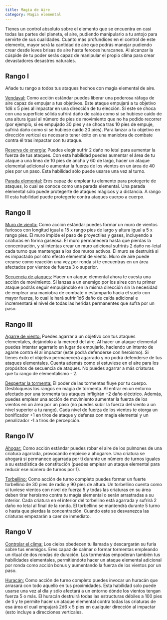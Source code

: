 ```yaml
---
title: Magia de Aire
category: Magia elemental
---
```

Tienes un control absoluto sobre el elemento que se encuentra en casi todas las partes del planeta, el aire, pudiendo manipularlo a tu antojo para servirte de sus cualidades. Cuanto más profundices en el control de este elemento, mayor será la cantidad de aire que podrás manejar pudiendo crear desde leves brisas de aire hasta feroces huracanes. Al alcanzar la cúspide de tu poder serás capaz de manipular el propio clima para crear devastadores desastres naturales.

## Rango I 

Añade tu rango a todos tus ataques hechos con magia elemental de aire.

<u>Vendaval:</u> Como acción estándar puedes liberar una poderosa ráfaga de aire capaz de empujar a tus objetivos. Este ataque empujará a tu objetivo 1d6 x 5 pies al impactar en una dirección de tu elección. Si este se choca con una superficie sólida sufrirá daño de caída como si se hubiese caído de una altura igual al número de pies de movimiento que no ha podido recorrer (por ejemplo, si es empujado 30 pies y se choca tras 10 pies de empuje, sufrirá daño como si se hubiese caído 20 pies). Para lanzar a tu objetivo en dirección vertical es necesario tener éxito en una maniobra de combate contra él tras impactar con tu ataque.

<u>Reserva de energía:</u> Puedes elegir sufrir 2 daño no letal para aumentar la fuerza de tus ataques. Con esta habilidad puedes aumentar el área de tu ataque a una línea de 10 pies de ancho y 60 de largo, hacer un ataque elemental adicional o aumentar la fuerza de los vientos en un área de 40 pies por un paso. Esta habilidad sólo puede usarse una vez al turno.

<u>Parada elemental:</u> Eres capaz de emplear tu elemento para protegerte de ataques, lo cual se conoce como una parada elemental. Una parada elemental sólo puede protegerte de ataques mágicos y a distancia. A rango III esta habilidad puede protegerte contra ataques cuerpo a cuerpo.

## Rango II

<u>Muro de viento:</u> Como acción estándar puedes formar un muro de vientos furiosos con longitud igual a 15 x rango pies de largo y altura igual a 5 x rango pies. El muro impide el paso de proyectiles y gases, incluyendo a criaturas en forma gaseosa. El muro permanecerá hasta que pierdas la concentración, y si intentas crear un muro adicional sufrirás 2 daño no-letal cada turno que mantengas a los dos muros activos. El muro se destruirá si es impactado por otro efecto elemental de viento. Muro de aire puede crearse como reacción una vez por ronda si te encuentras en un área afectados por vientos de fuerza 3 o superior.

<u>Secuencia de ataques:</u> Hacer un ataque elemental ahora te cuesta una acción de movimiento. Si lanzas a un enemigo por los aires con tu primer ataque podrás seguir empujándolo en la misma dirección sin la necesidad de emplear una maniobra de combate o estamparlo hacia el suelo con mayor fuerza, lo cual le hará sufrir 1d6 daño de caída adicional e incrementará el nivel de todas las heridas permanentes que sufra por un paso.

## Rango III 

<u>Agarre de viento:</u> Puedes agarrar a un objetivo con tus ataques elementales, dejándolo a la merced del aire. Al hacer un ataque elemental puedes intentar agarrarlo en lugar de empujarlo, haciendo un intento de agarre contra él al impactar (este podrá defenderse con heroísmo). Si tienes éxito el objetivo permanecerá agarrado y no podrá defenderse de tus ataques elementales. Cuenta además como si estuviese en el aire para los propósitos de secuencia de ataques. No puedes agarrar a más criaturas que tu rango de elementalismo - 2.

<u>Despertar la tormenta:</u> El poder de las tormentas fluye por tu cuerpo. Desbloqueas los rangos en magia de tormenta. Al entrar en un entorno afectado por una tormenta tus ataques infligirán +2 daño eléctrico. Además, puedes emplear una acción de movimiento aumentar la fuerza de los vientos en un área por un paso (no puedes subir la fuerza del viento a un nivel superior a tu rango). Cada nivel de fuerza de los vientos te otorga un bonificador +1 en tiros de ataque y defensa con magia elemental y un penalizador -1 a tiros de percepción.  

## Rango IV 

<u>Ahogar:</u> Como acción estándar puedes robar el aire de los pulmones de una criatura agarrada, provocando empiece a ahogarse. Una criatura se ahogará si permanece agarrada por ti durante un número de turnos iguales a su estadística de constitución (puedes emplear un ataque elemental para reducir ese número de turnos por 1).

<u>Torbellino:</u> Como acción de turno completo puedes formar un fuerte torbellino de 30 pies de radio y 90 pies de altura. Un torbellino cuenta como si tuviese vientos con nivel de fuerza 5 y todas las criaturas en su área deben tirar heroísmo contra tu magia elemental o serán arrastradas a su interior. Cada criatura en el interior del torbellino está agarrada y sufrirá 2 daño no letal al final de la ronda. El torbellino se mantendrá durante 5 turno o hasta que pierdas la concentración. Cuando este se desvanezca las criaturas empezarán a caer de inmediato.

## Rango V 

<u>Controlar el clima:</u> Los cielos obedecen tu llamada y descargarán su furia sobre tus enemigos. Eres capaz de calmar o formar tormentas empleando un ritual de dos rondas de duración. Las tormentas empoderan también tus habilidades elementales, permitiéndote hacer un ataque elemental adicional por ronda como acción bonus y aumentando la fuerza de los vientos por un paso.

<u>Huracán:</u> Como acción de turno completo puedes invocar un huracán que arrasará con todo aquello en tus proximidades. Esta habilidad solo puede usarse una vez al día y sólo afectará a un entorno dónde los vientos tengan fuerza 5 o más. El huracán destruirá todas las estructuras débiles a 100 pies de ti y te permite hacer un ataque elemental contra todas las criaturas de esa área el cual empujará 2d6 x 5 pies en cualquier dirección al impactar (esto incluye a direcciones verticales.